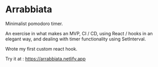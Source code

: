 # Arrabbiata


Minimalist pomodoro timer.

An exercise in what makes an MVP, CI / CD, using React / hooks in an elegant way, and dealing with timer functionality using SetInterval.

Wrote my first custom react hook.

Try it at : https://arrabbiata.netlify.app
